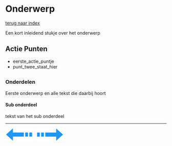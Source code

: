 # Onderwerp
[terug naar index](/Index.md#unity-settings)  

Een kort inleidend stukje over het onderwerp

## Actie Punten
* eerste_actie_puntje
* punt_twee_staat_hier
##  

### Onderdelen 

Eerste onderwerp en alle tekst die daarbij hoort

#### Sub onderdeel

tekst van het sub onderdeel


---
[![Last Page](/Afbeeldingen/Arrow_back_small.png)](/Graphics/ParticleSystems.md) [![Next Page](/Afbeeldingen/Arrow_next_small.png)](/UnitySettings/Culling.md)